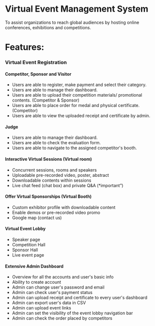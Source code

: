 # Virtual Event Management System

To assist  organizations to reach global audiences by hosting online conferences, exhibitions and competitions.

# Features:

### Virtual Event Registration

#### Competitor, Sponsor and Visitor
- Users are able to register, make payment and select their category.
- Users are able to manage their dashboard.
- Users are able to upload their competition materials/ promotional contents. (Competitor & Sponsor)
- Users are able to place order for medal and physical certificate. (Competitor)
- Users are able to view the uploaded receipt and certificate by admin.

#### Judge
- Users are able to manage their dashboard.
- Users are able to check the evaluation form.
- Users are able to navigate to the assigned competitor's booth.

#### Interactive Virtual Sessions (Virtual room)
- Concurrent sessions, rooms and speakers
- Uploadable pre-recorded video, poster, abstract
- Downloadable contents within sessions
- Live chat feed (chat box) and private Q&A (*important”)

#### Offer Virtual Sponsorships (Virtual Booth)
- Custom exhibitor profile with downloadable content
- Enable demos or  pre-recorded video promo
- Google map (contact us)

#### Virtual Event Lobby
- Speaker page
- Competition Hall
- Sponsor Hall
- Live event page

#### Extensive Admin Dashboard
- Overview for all the accounts and user's basic info
- Ability to create account
- Admin can change user's password and email
- Admin can check user's payment status
- Admin can upload receipt and certificate to every user's dashboard
- Admin can export user's data in CSV
- Admin can upload event links
- Admin can set the visibility of the event lobby navigation bar
- Admin can check the order placed by competitors
